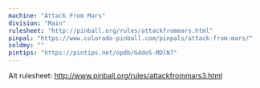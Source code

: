 ```yaml
---
machine: "Attack From Mars"
division: "Main"
rulesheet: "http://pinball.org/rules/attackfrommars.html"
pinpal: "https://www.colorado-pinball.com/pinpals/attack-from-mars/"
soldmy: ""
pintips: "https://pintips.net/opdb/G4do5-MDlN7"
---
```


Alt rulesheet: http://www.pinball.org/rules/attackfrommars3.html
